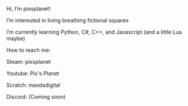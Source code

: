 Hi, I’m pixsplanet!

I’m interested in living breathing fictional squares

I’m currently learning Python, C#, C++, and Javascript (and a little Lua maybe)

How to reach me: 

  Steam: pixsplanet

  Youtube: Pix's Planet

  Scratch: maxdadigital

  Discord: (Coming soon)
